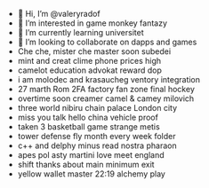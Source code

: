 - 👋 Hi, I’m @valeryradof
- 👀 I’m interested in game monkey fantazy
- 🌱 I’m currently learning universitet
- 💞️ I’m looking to collaborate on dapps and games
- Che che, mister che master soon subedei
- mint and creat clime phone prices high
- camelot education advokat reward dop
- i am molodec and krasaucheg ventory integration
- 27 marth Rom 2FA factory fan zone final hockey
- overtime soon creamer camel & camey milovich
- three world nibiru chain palace London city
- miss you talk hello china vehicle proof
- taken 3 basketball game strange metis
- tower defense fly month every week folder
-  c++ and delphy minus read nostra pharaon
- apes pol asty martini love meet england
- shift thanks about main minimum exit
- yellow wallet master 22:19 alchemy play
